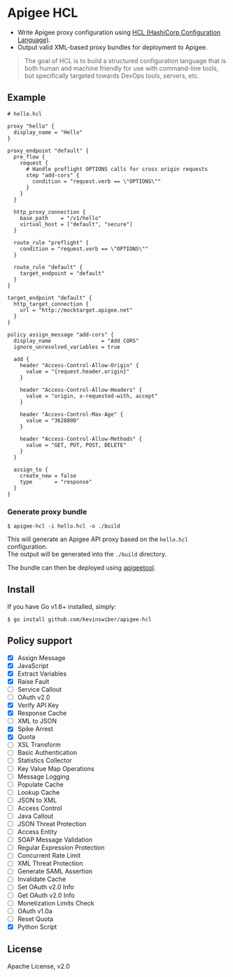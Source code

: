 # Apigee HCL

* Write Apigee proxy configuration using [HCL (HashiCorp Configuration Language)](https://github.com/hashicorp/hcl).
* Output valid XML-based proxy bundles for deployment to Apigee.

> The goal of HCL is to build a structured configuration language that is both human and machine friendly for use with command-line tools, but specifically targeted towards DevOps tools, servers, etc.

## Example

```hcl
# hello.hcl

proxy "hello" {
  display_name = "Hello"
}

proxy_endpoint "default" {
  pre_flow {
    request {
      # Handle preflight OPTIONS calls for cross origin requests
      step "add-cors" {
        condition = "request.verb == \"OPTIONS\""
      }
    }
  }

  http_proxy_connection {
    base_path    = "/v1/hello"
    virtual_host = ["default", "secure"]
  }

  route_rule "preflight" {
    condition = "request.verb == \"OPTIONS\""
  }

  route_rule "default" {
    target_endpoint = "default"
  }
}

target_endpoint "default" {
  http_target_connection {
    url = "http://mocktarget.apigee.net"
  }
}

policy assign_message "add-cors" {
  display_name                = "Add CORS"
  ignore_unresolved_variables = true

  add {
    header "Access-Control-Allow-Origin" {
      value = "{request.header.origin}"
    }

    header "Access-Control-Allow-Headers" {
      value = "origin, x-requested-with, accept"
    }

    header "Access-Control-Max-Age" {
      value = "3628800"
    }

    header "Access-Control-Allow-Methods" {
      value = "GET, PUT, POST, DELETE"
    }
  }

  assign_to {
    create_new = false
    type       = "response"
  }
}
```

### Generate proxy bundle

`$ apigee-hcl -i hello.hcl -o ./build`

This will generate an Apigee API proxy based on the `hello.hcl` configuration.  
The output will be generated into the `./build` directory.

The bundle can then be deployed using [apigeetool](https://github.com/apigee/apigeetool-node).

## Install

If you have Go v1.6+ installed, simply:

`$ go install github.com/kevinswiber/apigee-hcl`


## Policy support

- [x] Assign Message
- [x] JavaScript
- [x] Extract Variables
- [x] Raise Fault
- [ ] Service Callout
- [ ] OAuth v2.0
- [x] Verify API Key
- [x] Response Cache
- [ ] XML to JSON
- [x] Spike Arrest
- [x] Quota
- [ ] XSL Transform
- [ ] Basic Authentication
- [ ] Statistics Collector
- [ ] Key Value Map Operations
- [ ] Message Logging
- [ ] Populate Cache
- [ ] Lookup Cache
- [ ] JSON to XML
- [ ] Access Control
- [ ] Java Callout
- [ ] JSON Threat Protection
- [ ] Access Entity
- [ ] SOAP Message Validation
- [ ] Regular Expression Protection
- [ ] Concurrent Rate Limit
- [ ] XML Threat Protection
- [ ] Generate SAML Assertion
- [ ] Invalidate Cache
- [ ] Set OAuth v2.0 Info
- [ ] Get OAuth v2.0 Info
- [ ] Monetization Limits Check
- [ ] OAuth v1.0a
- [ ] Reset Quota
- [x] Python Script

## License

Apache License, v2.0 
